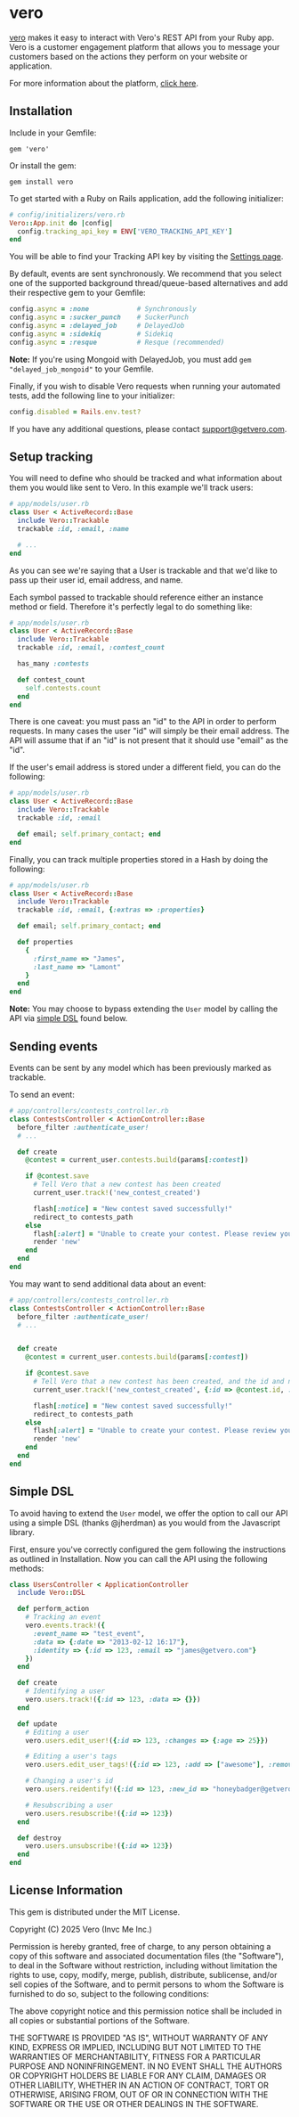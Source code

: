 # vero

[vero](https://github.com/getvero/vero) makes it easy to interact with Vero's
REST API from your Ruby app. Vero is a customer engagement platform that allows you to message your customers based on the actions they perform on your website or application.

For more information about the platform, [click here](http://www.getvero.com).

## Installation

Include in your Gemfile:

```
gem 'vero'
```

Or install the gem:

```
gem install vero
```

To get started with a Ruby on Rails application, add the following initializer:

```ruby
# config/initializers/vero.rb
Vero::App.init do |config|
  config.tracking_api_key = ENV['VERO_TRACKING_API_KEY']
end
```

You will be able to find your Tracking API key by visiting the [Settings page](https://connect.getvero.com/settings/project/tracking-api-keys).

By default, events are sent synchronously.
We recommend that you select one of the supported background thread/queue-based alternatives and add their
respective gem to your Gemfile:

```ruby
config.async = :none            # Synchronously
config.async = :sucker_punch    # SuckerPunch
config.async = :delayed_job     # DelayedJob
config.async = :sidekiq         # Sidekiq
config.async = :resque          # Resque (recommended)
```

**Note:** If you're using Mongoid with DelayedJob, you must add
`gem "delayed_job_mongoid"` to your Gemfile.

Finally, if you wish to disable Vero requests when running your automated tests,
add the following line to your initializer:

```ruby
config.disabled = Rails.env.test?
```

If you have any additional questions, please contact support@getvero.com.

## Setup tracking

You will need to define who should be tracked and what information about them
you would like sent to Vero. In this example we'll track users:

```ruby
# app/models/user.rb
class User < ActiveRecord::Base
  include Vero::Trackable
  trackable :id, :email, :name

  # ...
end
```

As you can see we're saying that a User is trackable and that we'd like to pass
up their user id, email address, and name.

Each symbol passed to trackable should reference either an instance method or
field. Therefore it's perfectly legal to do something like:

```ruby
# app/models/user.rb
class User < ActiveRecord::Base
  include Vero::Trackable
  trackable :id, :email, :contest_count

  has_many :contests

  def contest_count
    self.contests.count
  end
end
```

There is one caveat: you must pass an "id" to the API in order to perform
requests. In many cases the user "id" will simply be their email address. The
API will assume that if an "id" is not present that it should use "email" as
the "id".

If the user's email address is stored under a different field, you can do the
following:

```ruby
# app/models/user.rb
class User < ActiveRecord::Base
  include Vero::Trackable
  trackable :id, :email

  def email; self.primary_contact; end
end
```

Finally, you can track multiple properties stored in a Hash by doing the
following:

```ruby
# app/models/user.rb
class User < ActiveRecord::Base
  include Vero::Trackable
  trackable :id, :email, {:extras => :properties}

  def email; self.primary_contact; end

  def properties
    {
      :first_name => "James",
      :last_name => "Lamont"
    }
  end
end
```

**Note:** You may choose to bypass extending the `User` model by calling the
API via [simple DSL](https://github.com/getvero/vero#simple-dsl) found below.

## Sending events

Events can be sent by any model which has been previously marked as trackable.

To send an event:

```ruby
# app/controllers/contests_controller.rb
class ContestsController < ActionController::Base
  before_filter :authenticate_user!
  # ...

  def create
    @contest = current_user.contests.build(params[:contest])

    if @contest.save
      # Tell Vero that a new contest has been created
      current_user.track!('new_contest_created')

      flash[:notice] = "New contest saved successfully!"
      redirect_to contests_path
    else
      flash[:alert] = "Unable to create your contest. Please review your details and try again."
      render 'new'
    end
  end
end
```

You may want to send additional data about an event:

```ruby
# app/controllers/contests_controller.rb
class ContestsController < ActionController::Base
  before_filter :authenticate_user!
  # ...


  def create
    @contest = current_user.contests.build(params[:contest])

    if @contest.save
      # Tell Vero that a new contest has been created, and the id and name
      current_user.track!('new_contest_created', {:id => @contest.id, :name => @content.name})

      flash[:notice] = "New contest saved successfully!"
      redirect_to contests_path
    else
      flash[:alert] = "Unable to create your contest. Please review your details and try again."
      render 'new'
    end
  end
end
```

## Simple DSL

To avoid having to extend the `User` model, we offer the option to call our API
using a simple DSL (thanks @jherdman) as you would from the Javascript library.

First, ensure you've correctly configured the gem following the instructions as
outlined in Installation. Now you can call the API using the following methods:

```ruby
class UsersController < ApplicationController
  include Vero::DSL

  def perform_action
    # Tracking an event
    vero.events.track!({
      :event_name => "test_event",
      :data => {:date => "2013-02-12 16:17"},
      :identity => {:id => 123, :email => "james@getvero.com"}
    })
  end

  def create
    # Identifying a user
    vero.users.track!({:id => 123, :data => {}})
  end

  def update
    # Editing a user
    vero.users.edit_user!({:id => 123, :changes => {:age => 25}})

    # Editing a user's tags
    vero.users.edit_user_tags!({:id => 123, :add => ["awesome"], :remove => []})

    # Changing a user's id
    vero.users.reidentify!({:id => 123, :new_id => "honeybadger@getvero.com"})

    # Resubscribing a user
    vero.users.resubscribe!({:id => 123})
  end

  def destroy
    vero.users.unsubscribe!({:id => 123})
  end
end
```

## License Information

This gem is distributed under the MIT License.

Copyright (C) 2025 Vero (Invc Me Inc.)

Permission is hereby granted, free of charge, to any person obtaining a copy of
this software and associated documentation files (the "Software"), to deal in
the Software without restriction, including without limitation the rights to
use, copy, modify, merge, publish, distribute, sublicense, and/or sell copies
of the Software, and to permit persons to whom the Software is furnished to do
so, subject to the following conditions:

The above copyright notice and this permission notice shall be included in all
copies or substantial portions of the Software.

THE SOFTWARE IS PROVIDED "AS IS", WITHOUT WARRANTY OF ANY KIND, EXPRESS OR
IMPLIED, INCLUDING BUT NOT LIMITED TO THE WARRANTIES OF MERCHANTABILITY,
FITNESS FOR A PARTICULAR PURPOSE AND NONINFRINGEMENT. IN NO EVENT SHALL THE
AUTHORS OR COPYRIGHT HOLDERS BE LIABLE FOR ANY CLAIM, DAMAGES OR OTHER
LIABILITY, WHETHER IN AN ACTION OF CONTRACT, TORT OR OTHERWISE, ARISING FROM,
OUT OF OR IN CONNECTION WITH THE SOFTWARE OR THE USE OR OTHER DEALINGS IN THE
SOFTWARE.
